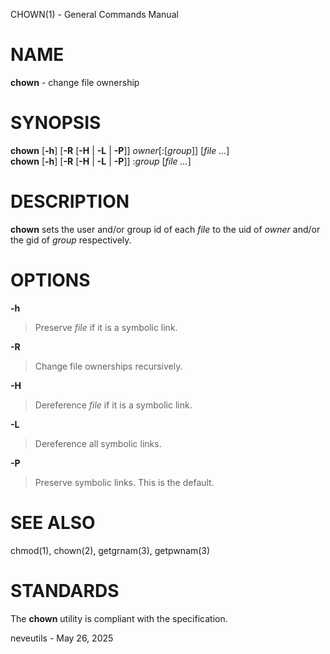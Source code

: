 CHOWN(1) - General Commands Manual

# NAME

**chown** - change file ownership

# SYNOPSIS

**chown**
\[**-h**]
\[**-R**
\[**-H**&nbsp;|&nbsp;**-L**&nbsp;|&nbsp;**-P**]]
*owner*\[:\[*group*]]
\[*file&nbsp;...*]  
**chown**
\[**-h**]
\[**-R**
\[**-H**&nbsp;|&nbsp;**-L**&nbsp;|&nbsp;**-P**]]
:*group*
\[*file&nbsp;...*]

# DESCRIPTION

**chown**
sets the user and/or group id of each
*file*
to the uid of
*owner*
and/or the gid of
*group*
respectively.

# OPTIONS

**-h**

> Preserve
> *file*
> if it is a symbolic link.

**-R**

> Change file ownerships recursively.

**-H**

> Dereference
> *file*
> if it is a symbolic link.

**-L**

> Dereference all symbolic links.

**-P**

> Preserve symbolic links.
> This is the default.

# SEE ALSO

chmod(1),
chown(2),
getgrnam(3),
getpwnam(3)

# STANDARDS

The
**chown**
utility is compliant with the
specification.

neveutils - May 26, 2025
